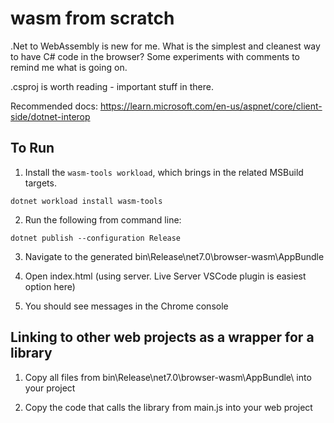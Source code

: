 # wasm from scratch
.Net to WebAssembly is new for me. What is the simplest and cleanest way to have C# code in the browser? Some experiments with comments to remind me what is going on.

.csproj is worth reading - important stuff in there.

Recommended docs:
https://learn.microsoft.com/en-us/aspnet/core/client-side/dotnet-interop

## To Run

1. Install the `wasm-tools workload`, which brings in the related MSBuild targets.

`dotnet workload install wasm-tools`

2. Run the following from command line:

`dotnet publish --configuration Release`

3. Navigate to the generated bin\Release\net7.0\browser-wasm\AppBundle

4. Open index.html (using server. Live Server VSCode plugin is easiest option here)

5. You should see messages in the Chrome console

## Linking to other web projects as a wrapper for a library

1. Copy all files from bin\Release\net7.0\browser-wasm\AppBundle\ into your project

2. Copy the code that calls the library from main.js into your web project

